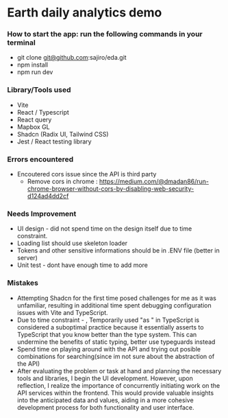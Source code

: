 # Earth daily analytics demo

### How to start the app: run the following commands in your terminal
* git clone git@github.com:sajiro/eda.git
* npm install
* npm run dev


###  Library/Tools used
* Vite
* React / Typescript
* React query
* Mapbox GL
* Shadcn (Radix UI, Tailwind CSS)
* Jest / React testing library


### Errors encountered
* Encoutered cors issue since the API is third party
  - Remove cors in chrome : https://medium.com/@dmadan86/run-chrome-browser-without-cors-by-disabling-web-security-d124ad4dd2cf

### Needs Improvement
* UI design - did not spend time on the design itself due to time constraint.
* Loading list should use skeleton loader
* Tokens and other sensitive informations should be in .ENV file (better in server)
* Unit test - dont have enough time to add more

  
### Mistakes
* Attempting Shadcn for the first time posed challenges for me as it was unfamiliar, resulting in additional time spent debugging configuration issues with Vite and TypeScript.
* Due to time constraint - , Temporarily used "as <type>" in TypeScript is considered a suboptimal practice because it essentially asserts to TypeScript that you know better than the type system. This can undermine the benefits of static typing, better use typeguards instead
* Spend time on playing around with the API and trying out posible combinations for searching(since im not sure about the abstraction of the API)
* After evaluating the problem or task at hand and planning the necessary tools and libraries, I begin the UI development. However, upon reflection, I realize the importance of concurrently initiating work on the API services within the frontend. This would provide valuable insights into the anticipated data and values, aiding in a more cohesive development process for both functionality and user interface.

